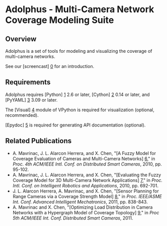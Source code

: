 # Adolphus - Multi-Camera Network Coverage Modeling Suite


## Overview

Adolphus is a set of tools for modeling and visualizing the coverage of
multi-camera networks.

See our [screencast] [0] for an introduction.


## Requirements

Adolphus requires [Python] [1] 2.6 or later, [Cython] [2] 0.14 or later, and
[PyYAML] [3] 3.09 or later.

The [Visual] [4] module of VPython is required for visualization (optional,
recommended).

[Epydoc] [5] is required for generating API documentation (optional).


## Related Publications

* A. Mavrinac, J. L. Alarcon Herrera, and X. Chen, "[A Fuzzy Model for Coverage Evaluation of Cameras and Multi-Camera Networks] [6]," in *Proc. 4th ACM/IEEE Intl. Conf. on Distributed Smart Cameras*, 2010, pp. 95-102.
* A. Mavrinac, J. L. Alarcon Herrera, and X. Chen, "[Evaluating the Fuzzy Coverage Model for 3D Multi-Camera Network Applications] [7]," in *Proc. Intl. Conf. on Intelligent Robotics and Applications*, 2010, pp. 692-701.
* J. L. Alarcon Herrera, A. Mavrinac, and X. Chen, "[Sensor Planning for Range Cameras via a Coverage Strength Model] [8]," in *Proc. IEEE/ASME Int. Conf. Advanced Intelligent Mechatronics*, 2011, pp. 838-843.
* A. Mavrinac and X. Chen, "[Optimizing Load Distribution in Camera Networks with a Hypergraph Model of Coverage Topology] [9]," in *Proc 5th ACM/IEEE Int. Conf. Distributed Smart Cameras*, 2011.


[0]: http://www.youtube.com/watch?v=M-l79fkmmmA
[1]: http://www.python.org
[2]: http://cython.org
[3]: http://pyyaml.org
[4]: http://vpython.org
[5]: http://epydoc.sourceforge.net
[6]: http://mavrinac.com/files/academic/mavrinac10_fuzzycoverage.pdf
[7]: http://mavrinac.com/files/academic/mavrinac10_fcm3deval.pdf
[8]: http://mavrinac.com/files/academic/alarcon11_sprange.pdf
[9]: http://mavrinac.com/files/academic/mavrinac11_loaddist.pdf

